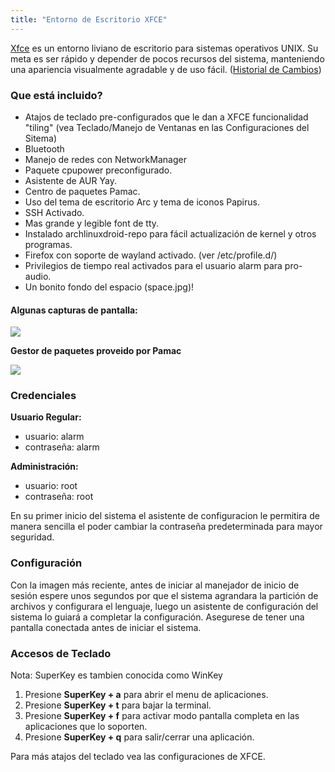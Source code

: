 ```yaml
---
title: "Entorno de Escritorio XFCE"
---
```

[Xfce] es un entorno liviano de escritorio para sistemas operativos UNIX.
Su meta es ser rápido y depender de pocos recursos del sistema, manteniendo
una apariencia visualmente agradable y de uso fácil.
([Historial de Cambios](/changes/env/#xfce))

### Que está incluido?

* Atajos de teclado pre-configurados que le dan a XFCE funcionalidad "tiling"
  (vea Teclado/Manejo de Ventanas en las Configuraciones del Sitema)
* Bluetooth
* Manejo de redes con NetworkManager
* Paquete cpupower preconfigurado.
* Asistente de AUR Yay.
* Centro de paquetes Pamac.
* Uso del tema de escritorio Arc y tema de iconos Papirus.
* SSH Activado.
* Mas grande y legible font de tty.
* Instalado archlinuxdroid-repo para fácil actualización de kernel y otros programas.
* Firefox con soporte de wayland activado. (ver /etc/profile.d/)
* Privilegios de tiempo real activados para el usuario alarm para pro-audio.
* Un bonito fondo del espacio (space.jpg)!

#### Algunas capturas de pantalla:

<img class="img-fluid" src="{{ 'assets/img/xfce-ss01.png' | relative_url }}"/>

**Gestor de paquetes proveido por Pamac**

<img class="img-fluid" src="{{ 'assets/img/xfce-ss02.png' | relative_url }}"/>

### Credenciales

**Usuario Regular:**
* usuario: alarm
* contraseña: alarm

**Administración:**
* usuario: root
* contraseña: root

En su primer inicio del sistema el asistente de configuracion le permitira
de manera sencilla el poder cambiar la contraseña predeterminada para mayor
seguridad.

### Configuración

Con la imagen más reciente, antes de iniciar al manejador de inicio de sesión
espere unos segundos  por que el sistema agrandara la partición de archivos y
configurara el lenguaje, luego un asistente de configuración del sistema lo
guiará a completar la configuración. Asegurese de tener una pantalla conectada
antes de iniciar el sistema.

### Accesos de Teclado

Nota: SuperKey es tambien conocida como WinKey

1. Presione **SuperKey + a** para abrir el menu de aplicaciones.
2. Presione **SuperKey + t** para bajar la terminal.
3. Presione **SuperKey + f** para activar modo pantalla completa en las aplicaciones que lo soporten.
4. Presione **SuperKey + q** para salir/cerrar una aplicación.

Para más atajos del teclado vea las configuraciones de XFCE.

[Xfce]: https://xfce.org
